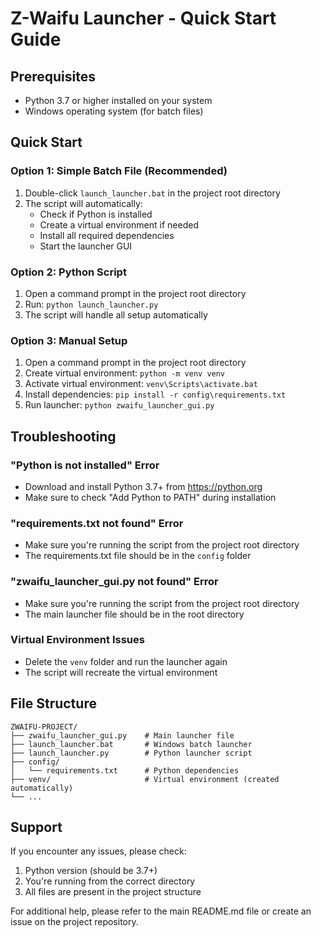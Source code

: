 # Z-Waifu Launcher - Quick Start Guide

## Prerequisites
- Python 3.7 or higher installed on your system
- Windows operating system (for batch files)

## Quick Start

### Option 1: Simple Batch File (Recommended)
1. Double-click `launch_launcher.bat` in the project root directory
2. The script will automatically:
   - Check if Python is installed
   - Create a virtual environment if needed
   - Install all required dependencies
   - Start the launcher GUI

### Option 2: Python Script
1. Open a command prompt in the project root directory
2. Run: `python launch_launcher.py`
3. The script will handle all setup automatically

### Option 3: Manual Setup
1. Open a command prompt in the project root directory
2. Create virtual environment: `python -m venv venv`
3. Activate virtual environment: `venv\Scripts\activate.bat`
4. Install dependencies: `pip install -r config\requirements.txt`
5. Run launcher: `python zwaifu_launcher_gui.py`

## Troubleshooting

### "Python is not installed" Error
- Download and install Python 3.7+ from https://python.org
- Make sure to check "Add Python to PATH" during installation

### "requirements.txt not found" Error
- Make sure you're running the script from the project root directory
- The requirements.txt file should be in the `config` folder

### "zwaifu_launcher_gui.py not found" Error
- Make sure you're running the script from the project root directory
- The main launcher file should be in the root directory

### Virtual Environment Issues
- Delete the `venv` folder and run the launcher again
- The script will recreate the virtual environment

## File Structure
```
ZWAIFU-PROJECT/
├── zwaifu_launcher_gui.py    # Main launcher file
├── launch_launcher.bat       # Windows batch launcher
├── launch_launcher.py        # Python launcher script
├── config/
│   └── requirements.txt      # Python dependencies
├── venv/                     # Virtual environment (created automatically)
└── ...
```

## Support
If you encounter any issues, please check:
1. Python version (should be 3.7+)
2. You're running from the correct directory
3. All files are present in the project structure

For additional help, please refer to the main README.md file or create an issue on the project repository. 
